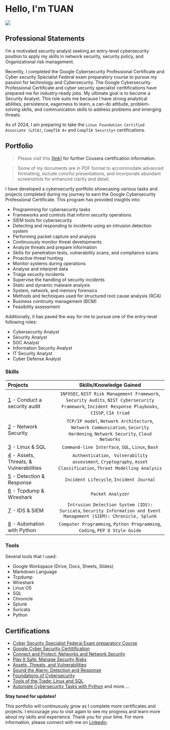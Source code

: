 # Hello, I'm TUAN
<a href="https://www.linkedin.com/in/bahar-izadeen-5760bb10b/"><img src="https://img.shields.io/badge/-LinkedIn-0072b1?&style=for-the-badge&logo=linkedin&logoColor=white" /></a>

## Professional Statements
I’m a motivated security analyst seeking an entry-level cybersecurity position to apply my skills in network security, security policy, and Organizational risk management.

Recently, I completed the Google Cybersecurity Professional Certificate and Cyber security Specialist Federal exam preparatory course to pursue my passion for technology and Cybersecurity. The Google Cybersecurity Professional Certificate and cyber security specialist certtifications have prepared me for industry-ready jobs. My ultimate goal is to become a Security Analyst. This role suits me because I have strong analytical abilities, persistence, eagerness to learn, a can-do attitude, problem-solving skills, and communication skills to address problems and emerging threats. 

As of 2024, I am preparing to take the `Linux Foundation Certified Associate (LFCA)`, `CompTIA A+` and `CompTIA Security+` certifications.

## Portfolio
> Please visit this <a href="https://www.coursera.org/accomplishments?utm_medium=email&utm_source=other&utm_campaign=courseCompletion~7LHOTGUJEe21jBLFGcIQ1w">[link]<a/> for further Cousera certification information.

> Some of my documents are in PDF format to accommodate advanced formatting, include colorful presentations, and incorporate abundant screenshots for enhanced clarity and detail.

I have developed a cybersecurity portfolio showcasing various tasks and projects completed during my journey to earn the Google Cybersecurity Professional Certificate. This program has provided insights into:
* Programming for cybersecurity tasks
* Frameworks and controls that inform security operations
* SIEM tools for cybersecurity
* Detecting and responding to incidents using an intrusion detection system
* Performing packet capture and analysis
* Continuously monitor threat developments
* Analyze threats and prepare information
* Skills for penetration tests, vulnerability scans, and compliance scans
* Proactive threat hunting
* Monitor systems during operations
* Analyse and interpret data
* Triage security incidents
* Supervise the handling of security incidents
* Static and dynamic malware analysis
* System, network, and memory forensics
* Methods and techniques used for structured root cause analysis (RCA)
* Business continuity management (BCM)
* Feasibility assessment


Additionally, it has paved the way for me to pursue one of the entry-level following roles:
* Cybersecurity Analyst
* Security Analyst
* SOC Analyst
* Information Security Analyst
* IT Security Analyst
* Cyber Defense Analyst

### Skills  
| Projects | Skills/Knowledge Gained | 
| :--- |:---:|
| [1](https://github.com/hack9512/Tuan-Bahar-Izadeen/tree/Tuan/Projects/Security-Audit) - Conduct a security audit | `INFOSEC`, `NIST Risk Management Framework`, `Security Audits`, `NIST Cybersecurity Framework`, `Incident Response Playbooks`, `CISSP`, `CIA triad` |
| [2](https://github.com/hack9512/Tuan-Bahar-Izadeen/tree/Tuan/Projects/Analze-Network-attacks) - Network Security | `TCP/IP model`,  `Network Architecture`, `Network Communication`, `Security Hardening`, `Network Security`, `Cloud Networks` | 
| [3](https://github.com/hack9512/Tuan-Bahar-Izadeen/tree/Tuan/Projects/Linux-Activities) - Linux & SQL | `Command-line Interface`, `SQL`, `Linux`, `Bash` | 
| [4](https://github.com/hack9512/Tuan-Bahar-Izadeen/tree/Tuan/Projects/Assets%20%26%20Threats%20%26%20Vulnerabilities) - Assets, Threats, & Vulnerabilities | `Authentication`, ` Vulnerability assessment`, `Cryptography`, `Asset Classification`, `Threat Modelling Analysis`|
| [5](https://github.com/hack9512/Tuan-Bahar-Izadeen/tree/Tuan/Projects/Detection%20%26%20Response) - Detection & Response | `Incident Lifecycle`, `Incident Journal` |
| [6](https://github.com/hack9512/Tuan-Bahar-Izadeen/tree/Tuan/Projects/tcpdump%20%26%20wireshark) - Tcpdump & Wireshark | `Packet Analyzer` | 
| [7](https://github.com/hack9512/Tuan-Bahar-Izadeen/tree/Tuan/Projects/IDS%20%26%20SIEM) - IDS & SIEM | `Intrusion Detection System (IDS): Suricata`, `Security Information and Event Management (SIEM): Chronicle, Splunk` |
| [8](https://github.com/hack9512/Tuan-Bahar-Izadeen/tree/Tuan/Projects/Automation%20with%20Python) - Automation with Python | `Computer Programming`, `Python Programming`, `Coding`, `PEP 8 Style Guide`| 

### Tools 
Several tools that I used: 
* Google Workspace (Drive, Docs, Sheets, Slides)
* Markdown Language 
* Tcpdump
* Wireshark
* Linux OS
* SQL
* Chronicle
* Splunk
* Suricata
* Python 

## Certifications
* <a href="https://www.credential.net/b6ff4517-ca25-47b8-9663-64a22059040f#gs.fwxi46">Cyber Security Specialist Federal Exam preparatory Course</a>
* <a href="https://www.credly.com/users/tuan-bahar-izadeen">Google Cyber Security Certitification</a>
* <a href="https://www.coursera.org/account/accomplishments/records/GW80N7FGJ8CX">Connect and Protect: Networks and Network Security</a>
* <a href="https://www.coursera.org/account/accomplishments/records/M63QKE3F74U5">Play It Safe: Manage Security Risks</a>
* <a href="https://www.coursera.org/account/accomplishments/records/26ANIX8YEICY">Assets, Threats, and Vulnerabilities</a>
* <a href="https://www.coursera.org/account/accomplishments/records/MCCFODOX7J6A">Sound the Alarm: Detection and Response</a>
* <a href="https://www.coursera.org/account/accomplishments/records/466YC5U9VTTH">Foundations of Cybersecurity</a>
* <a href="https://www.coursera.org/account/accomplishments/records/PW3WHHKSLUXO">Tools of the Trade: Linux and SQL</a>
* <a href="https://www.coursera.org/account/accomplishments/records/AOALLH4R81D5">Automate Cybersecurity Tasks with Python</a>
and more....

**Stay tuned for updates!**

This portfolio will continuously grow as I complete more certificates and projects. I encourage you to visit again to see my progress and learn more about my skills and experience.
Thank you for your time. For more information, please connect with me on [Linkedin](https://www.linkedin.com/public-profile/settings?trk=d_flagship3_profile_self_view_public_profile).
